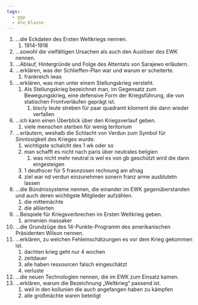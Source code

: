 ```yaml
---
tags:
  - ggp
  - 4te_Klasse
---
```

1. …die Eckdaten des Ersten Weltkriegs nennen.
	1. 1914-1918
2. …sowohl die vielfältigen Ursachen als auch den Auslöser des EWK nennen.
3. …Ablauf, Hintergründe und Folge des Attentats von Sarajewo erläutern.
4. …erklären, was der Schlieffen-Plan war und warum er scheiterte.
	1. frankreich iwas
5. …erklären, was man unter einem Stellungskrieg versteht. 
	1. Als Stellungskrieg bezeichnet man, im Gegensatz zum Bewegungskrieg, eine defensive Form der Kriegsführung, die von statischen Frontverläufen geprägt ist.
		1. biscly leute streben für paar quadramt kiloment die dann wieder verfallen
6. …ich kann einen Überblick über den Kriegsverlauf geben.
	1. viele menschen sterben für wenig teritorium
7. …erläutern, weshalb die Schlacht von Verdun zum Symbol für Sinnlosigkeit des Krieges wurde.
	1. wichtigste schalcht des 1 wk oder so
	2. man schafft es nicht nach paris über neutrales beligien
		1. was nicht mehr neutral is wel es von gb geschützt wird die dann eingesteigen
	3. 1 deuthscer für 5 fraonzosen rechnung am afnag
	4. ziel war nd verdun einzunehmen sonern franz arme ausblutetn lassen
8. …die Bündnissysteme nennen, die einander im EWK gegenüberstanden und auch deren wichtigste Mitglieder aufzählen.
	1. die mittemächte
	2. die alliierten
9. …Beispiele für Kriegsverbrechen im Ersten Weltkrieg geben.
	1. armenien massaker
10. …die Grundzüge des 14-Punkte-Programm des amerikanischen Präsidenten Wilson nennen.
11. …erklären, zu welchen Fehleinschätzungen es vor dem Krieg gekommen ist.
	1. dachten krieg geht nur 4 wochen
	2. zeitdauer
	3. alle haben ressourcen falsch eingeschätzt
	4. verluste
12. …die neuen Technologien nennen, die im EWK zum Einsatz kamen.
13. …erklären, warum die Bezeichnung „Weltkrieg“ passend ist. 
	1. weil in den kollunien die auch angefangen haben zu kämpfen
	2. alle großmächte waren beteiligt